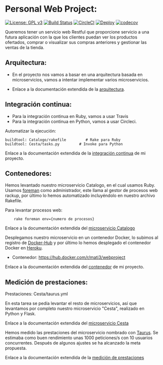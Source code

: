 # Personal Web Project:
[![License: GPL v3](https://img.shields.io/badge/License-GPLv3-blue.svg)](https://www.gnu.org/licenses/gpl-3.0) [![Build Status](https://travis-ci.com/mati3/CC-WebProject.svg?branch=master)](https://travis-ci.com/mati3/CC-WebProject) [![CircleCI](https://circleci.com/gh/mati3/CC-WebProject.svg?style=svg)](https://circleci.com/gh/mati3/CC-WebProject) [![Deploy](https://www.herokucdn.com/deploy/button.svg)](https://cc-webproject.herokuapp.com/)  [![codecov](https://codecov.io/gh/mati3/CC-WebProject/branch/master/graph/badge.svg)](https://codecov.io/gh/mati3/CC-WebProject)


Queremos tener un servicio web Restful que proporcione servicio a una futura aplicación con la que los clientes puedan ver los productos ofertados, comprar o visualizar sus compras anteriores y gestionar las ventas de la tienda.

## Arquitectura:

* En el proyecto nos vamos a basar en una arquitectura basada en microservicios, vamos a intentar implementar varios microservicios.

* Enlace a la documentación extendida de la [arquitectura](doc/arquitectura.md).

## Integración continua:

* Para la integración continua en Ruby, vamos a usar Travis
* Para la integración continua en Python, vamos a usar Circleci.

Automatizar la ejecución:

    buildtool: Catalogo/rakefile         # Rake para Ruby 
    buildtool: Cesta/tasks.py         # Invoke para Python

Enlace a la documentación extendida de la [integración continua](doc/integracion_continua.md) de mi proyecto. 

## Contenedores:

Hemos levantado nuestro microservicio Catalogo, en el cual usamos Ruby.
Usamos [foreman](https://github.com/ddollar/foreman) como administrador, este llama al gestor de procesos web rackup, por último lo hemos automatizado incluyéndolo en nuestro archivo Rakefile.

Para levantar procesos web:

        rake foreman env={numero de procesos}

Enlace a la documentación extendida del [microservicio Catalogo](doc/microservicioCatalogo.md)

Desplegamos nuestro microservicio en un contenedor Docker, lo subimos al registro de [Docker-Hub](https://hub.docker.com/r/mati3/webproject) y por último lo hemos desplegado el contenedor Docker en [Heroku](https://dashboard.heroku.com/apps/cc-webproject).

- Contenedor: https://hub.docker.com/r/mati3/webproject

Enlace a la documentación extendida del [contenedor](doc/contenedores.md) de mi proyecto. 

## Medición de prestaciones:

Prestaciones: Cesta/taurus.yml

En esta tarea se pedía levantar el resto de microservicios, así que levantamos por completo nuestro microservicio "Cesta", realizado en Python y Flask.

Enlace a la documentación extendida del [microservicio Cesta](doc/microservicioCesta.md)

Hemos medido las prestaciones del microservicio nombrado con [Taurus](https://gettaurus.org/). Se estimaba como buen rendimiento unas 1000 peticiones/s  con 10 usuarios concurrentes. Después de algunos ajustes se ha alcanzado la meta propuesta.

Enlace a la documentación extendida de la [medición de prestaciones](doc/taurusCesta.md)